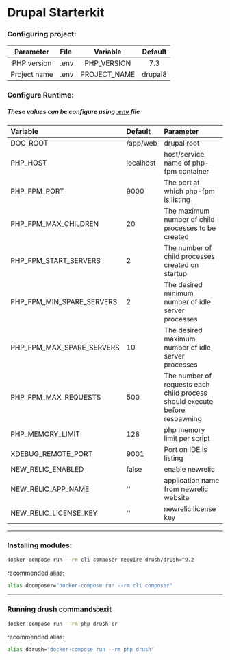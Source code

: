 # Drupal Starterkit

### Configuring project:
| Parameter     | File         |   Variable   |   Default    |
|:-------------:|:-------------|:------------:|:------------:|
|   PHP version | .env         | PHP_VERSION  |     7.3      |
|  Project name | .env         | PROJECT_NAME |     drupal8  |

### Configure Runtime:

##### These values can be configure using [.env](.env) file

|   Variable                  |   Default             | Parameter    |
|:----------------------------|:----------------------|:-------------|
| DOC_ROOT                    | /app/web              |  drupal root |
| PHP_HOST                    | localhost             |  host/service name of php-fpm container |
| PHP_FPM_PORT                | 9000                  |  The port at which php-fpm is listing |
| PHP_FPM_MAX_CHILDREN        | 20                    |  The maximum number of child processes to be created |
| PHP_FPM_START_SERVERS       | 2                     |  The number of child processes created on startup |
| PHP_FPM_MIN_SPARE_SERVERS   | 2                     |  The desired minimum number of idle server processes |
| PHP_FPM_MAX_SPARE_SERVERS   | 10                    |  The desired maximum number of idle server processes |
| PHP_FPM_MAX_REQUESTS        | 500                   |  The number of requests each child process should execute before respawning | 
| PHP_MEMORY_LIMIT            | 128                   |  php memory limit per script  |
| XDEBUG_REMOTE_PORT          | 9001                  |  Port on IDE is listing |
| NEW_RELIC_ENABLED           | false                 |  enable newrelic |
| NEW_RELIC_APP_NAME          | ''                    |  application name from newrelic website |
| NEW_RELIC_LICENSE_KEY       | ''                    |  newrelic license key  |

---
### Installing modules:
```bash
docker-compose run --rm cli composer require drush/drush=^9.2
```
recommended alias:
```bash
alias dcomposer="docker-compose run --rm cli composer"
```
---
### Running drush commands:exit
```bash
docker-compose run --rm php drush cr
```
recommended alias:
```bash
alias ddrush="docker-compose run --rm php drush"
```

